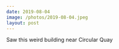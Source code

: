 ```yaml
---
date: 2019-08-04
image: /photos/2019-08-04.jpeg
layout: post
---
```


Saw this weird building near Circular Quay
